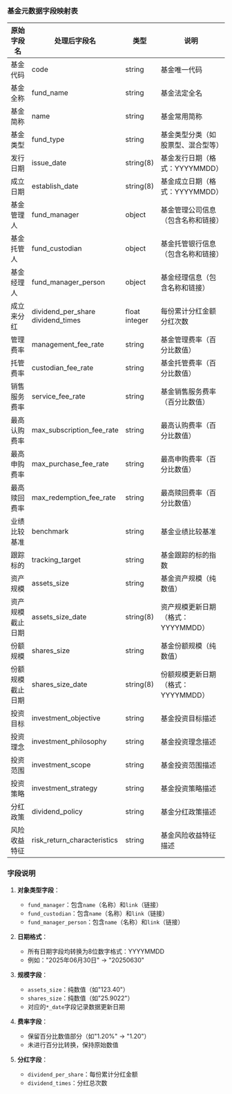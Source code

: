 ### 基金元数据字段映射表

| 原始字段名 | 处理后字段名 | 类型 | 说明 |
|------------|--------------|------|------|
| 基金代码 | code | string | 基金唯一代码 |
| 基金全称 | fund_name | string | 基金法定全名 |
| 基金简称 | name | string | 基金常用简称 |
| 基金类型 | fund_type | string | 基金类型分类（如股票型、混合型等） |
| 发行日期 | issue_date | string(8) | 基金发行日期（格式：YYYYMMDD） |
| 成立日期 | establish_date | string(8) | 基金成立日期（格式：YYYYMMDD） |
| 基金管理人 | fund_manager | object | 基金管理公司信息（包含名称和链接） |
| 基金托管人 | fund_custodian | object | 基金托管银行信息（包含名称和链接） |
| 基金经理人 | fund_manager_person | object | 基金经理信息（包含名称和链接） |
| 成立来分红 | dividend_per_share<br>dividend_times | float<br>integer | 每份累计分红金额<br>分红次数 |
| 管理费率 | management_fee_rate | string | 基金管理费率（百分比数值） |
| 托管费率 | custodian_fee_rate | string | 基金托管费率（百分比数值） |
| 销售服务费率 | service_fee_rate | string | 基金销售服务费率（百分比数值） |
| 最高认购费率 | max_subscription_fee_rate | string | 最高认购费率（百分比数值） |
| 最高申购费率 | max_purchase_fee_rate | string | 最高申购费率（百分比数值） |
| 最高赎回费率 | max_redemption_fee_rate | string | 最高赎回费率（百分比数值） |
| 业绩比较基准 | benchmark | string | 基金业绩比较基准 |
| 跟踪标的 | tracking_target | string | 基金跟踪的标的指数 |
| 资产规模 | assets_size | string | 基金资产规模（纯数值） |
| 资产规模截止日期 | assets_size_date | string(8) | 资产规模更新日期（格式：YYYYMMDD） |
| 份额规模 | shares_size | string | 基金份额规模（纯数值） |
| 份额规模截止日期 | shares_size_date | string(8) | 份额规模更新日期（格式：YYYYMMDD） |
| 投资目标 | investment_objective | string | 基金投资目标描述 |
| 投资理念 | investment_philosophy | string | 基金投资理念描述 |
| 投资范围 | investment_scope | string | 基金投资范围描述 |
| 投资策略 | investment_strategy | string | 基金投资策略描述 |
| 分红政策 | dividend_policy | string | 基金分红政策描述 |
| 风险收益特征 | risk_return_characteristics | string | 基金风险收益特征描述 |


### 字段说明

1. **对象类型字段**：
   - `fund_manager`：包含`name`（名称）和`link`（链接）
   - `fund_custodian`：包含`name`（名称）和`link`（链接）
   - `fund_manager_person`：包含`name`（名称）和`link`（链接）

2. **日期格式**：
   - 所有日期字段均转换为8位数字格式：YYYYMMDD
   - 例如："2025年06月30日" → "20250630"

3. **规模字段**：
   - `assets_size`：纯数值（如"123.40"）
   - `shares_size`：纯数值（如"25.9022"）
   - 对应的`*_date`字段记录数据更新日期

4. **费率字段**：
   - 保留百分比数值部分（如"1.20%" → "1.20"）
   - 未进行百分比转换，保持原始数值

5. **分红字段**：
   - `dividend_per_share`：每份累计分红金额
   - `dividend_times`：分红总次数
